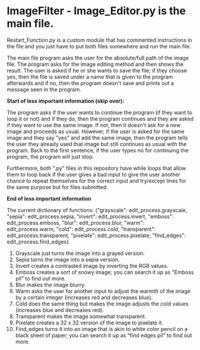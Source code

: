 # ImageFilter - Image_Editor.py is the main file.

Restart_Function.py is a custom module that has commented instructions in the file and you just have to put both files somewhere and run the main file.

The main file program asks the user for the absolute/full path of the image file. The program asks for the image editing method and then shows the result. The user is asked if he or she wants to save the file; if they choose yes, then the file is saved under a name that is given to the program afterwards and if no, then the program doesn't save and prints out a message seen in the program. 

**Start of less important information (skip over):**

The program asks if the user wants to continue the program (if they want to loop it or not) and if they do, then the program continues and they are asked if they want to use the same image. If not, then it doesn't ask for a new image and proceeds as usual. However, if the user is asked for the same image and they say "yes" and add the same image, then the program tells the user they already used that image but still continues as usual with the program. Back to the first sentence, if the user types no for continuing the program, the program will just stop. 

Furthermore, both ".py" files in this repository have while loops that allow them to loop back if the user gives a bad input to give the user another chance to repeat themselves for the correct input and try/except lines for the same purpose but for files submitted.

**End of less important information**

The current dictionary of functions: {"grayscale": edit_process.grayscale, "sepia": edit_process.sepia, "invert": edit_process.invert,
                     "emboss": edit_process.emboss, "blur": edit_process.blur, "warm": edit_process.warm,
                     "cold": edit_process.cold, "transparent": edit_process.transparent,
                     "pixelate": edit_process.pixelate, "find_edges": edit_process.find_edges}
      
1. Grayscale just turns the image into a grayed version.
2. Sepia turns the image into a sepia version.
3. Invert creates a contrasted image by inverting the RGB values.
4. Emboss creates a sort of snowy image; you can search it up as "Emboss pil" to find out more.
5. Blur makes the image blurry.
6. Warm asks the user for another input to adjust the warmth of the image by a certain integer (increases red and decreases blue).
7. Cold does the same thing but makes the image adjusts the cold values (increases blue and decreases red).
8. Transparent makes the image somewhat transparent.
9. Pixelate creates a 32 x 32 version of the image to pixelate it.
10. Find_edges turns it into an image that is akin to white color pencil on a black sheet of paper; you can search it up as "find edges pil" to find out more.
